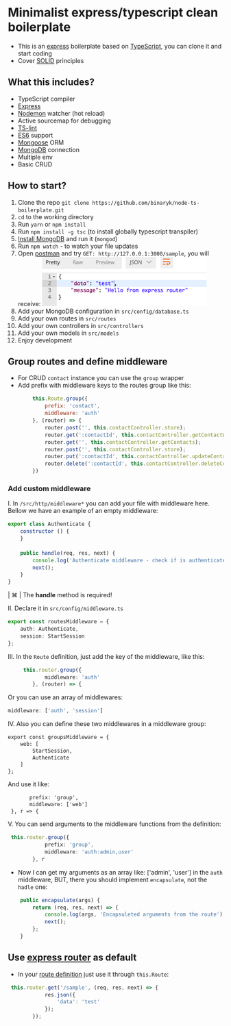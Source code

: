 # Minimalist express/typescript clean boilerplate
- This is an [express](https://expressjs.com/) boilerplate based on [TypeScript](https://www.typescriptlang.org/),
you can clone it and start coding
- Cover [SOLID](https://en.wikipedia.org/wiki/SOLID_(object-oriented_design)) principles
## What this includes? 
  * TypeScript compiler
  * [Express](https://expressjs.com/)
  * [Nodemon](https://nodemon.io/) watcher (hot reload)
  * Active sourcemap for debugging
  * [TS-lint](https://palantir.github.io/tslint/)
  * [ES6](http://es6-features.org/) support
  * [Mongoose](http://mongoosejs.com/) ORM
  * [MongoDB](https://mongodb.com/) connection
  * Multiple env
  * Basic CRUD
  
  ## How to start?
  1. Clone the repo `git clone https://github.com/binaryk/node-ts-boilerplate.git`
  2. `cd` to the working directory
  3. Run `yarn` or `npm install`
  4. Run `npm install -g tsc` (to install globally typescript transpiler)
  5. [Install MongoDB](https://docs.mongodb.com/manual/installation/) and run it (`mongod`)
  6. Run `npm watch` - to watch your file updates
  7. Open [postman](https://www.getpostman.com/) and try `GET: http://127.0.0.1:3000/sample`, you will receive:
  ![picture alt](public/docs/pics/express-response.png)
  8. Add your MongoDB configuration in `src/config/database.ts`
  7. Add your own routes in `src/routes`
  8. Add your own controllers in `src/controllers`
  9. Add your own models in `src/models`
  10. Enjoy development
   
  ## Group routes and define middleware
   - For CRUD `contact` instance you can use the `group` wrapper
   - Add prefix with middleware keys to the routes group like this:
  
```javascript
        this.Route.group({
            prefix: 'contact',
            middleware: 'auth'
        }, (router) => {
            router.post('', this.contactController.store);
            router.get(':contactId', this.contactController.getContactWithID);
            router.get('', this.contactController.getContacts);
            router.post('', this.contactController.store);
            router.put(':contactId', this.contactController.updateContact);
            router.delete(':contactId', this.contactController.deleteContact);
        })
```
### Add custom middleware
I. In `/src/http/middleware*` you can add your file with middleware here.
Bellow we have an example of an empty middleware:
```javascript
export class Authenticate {
    constructor () {
    }

    public handle(req, res, next) {
        console.log('Authenticate middleware - check if is authenticated');
        next();
    }
}

```
| ⌘ | The **handle** method is required!

II. Declare it in `src/config/middleware.ts`
```typescript
export const routesMiddleware = {
    auth: Authenticate,
    session: StartSession
};
```
III. In the `Route` definition, just add the key of the middleware, like this:
```typescript
     this.router.group({
            middleware: 'auth'
        }, (router) => {
```
Or you can use an array of middlewares: 
```typescript
middleware: ['auth', 'session']
```
IV. Also you can define these two middlewares in a middleware group:
``` 
export const groupsMiddleware = {
    web: [
        StartSession,
        Authenticate
    ]
};
```
And use it like: 
``` this.router.group({
       prefix: 'group',
       middleware: ['web']
 }, r => {
```
V. You can send arguments to the middleware functions from the definition:
```typescript
 this.router.group({
            prefix: 'group',
            middleware: 'auth:admin,user'
        }, r
```
- Now I can get my arguments as an array like: ['admin', 'user'] in the `auth` middleware, BUT,
there you should implement `encapsulate`, not the `hadle` one:
```typescript
    public encapsulate(args) {
        return (req, res, next) => {
            console.log(args, 'Encapsuleted arguments from the route');
            next();
        };
    }
```
## Use [express router](https://expressjs.com/en/guide/routing.html) as default
- In your [route definition](https://github.com/binaryk/node-ts-boilerplate/blob/master/src/routes/Contact.ts) just use it through `this.Route`:
```typescript
 this.router.get('/sample', (req, res, next) => {
            res.json({
                'data': 'test'
            });
        });
```
